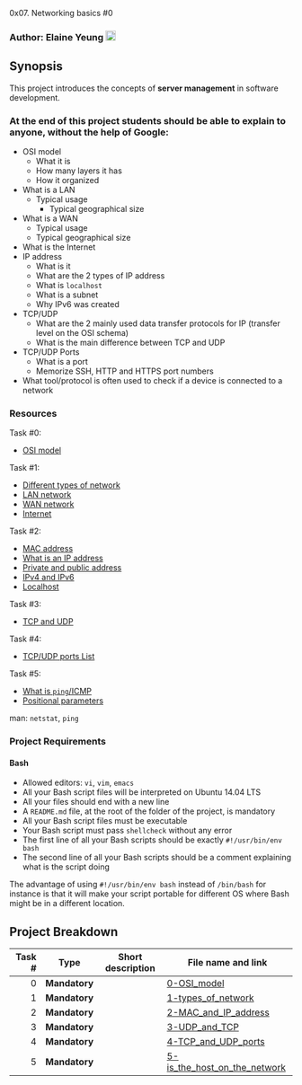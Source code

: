 0x07. Networking basics #0

### Author: Elaine Yeung [<img src="https://user-images.githubusercontent.com/23224088/27935507-4e614b68-6260-11e7-8b20-d0352ef3ff53.png" height="18px"/>](https://twitter.com/egsy) 

## Synopsis
This project introduces the concepts of **server management** in software development.

### At the end of this project students should be able to explain to anyone, **without the help of Google**:
-   OSI model
    -   What it is
	-   How many layers it has
	-   How it organized
-   What is a LAN
	-   Typical usage
		-   Typical geographical size
-   What is a WAN
	-   Typical usage
	-   Typical geographical size
-   What is the Internet
-   IP address
	-   What is it
	-   What are the 2 types of IP address
	-   What is `localhost`
	-   What is a subnet
	-   Why IPv6 was created
-   TCP/UDP
	-   What are the 2 mainly used data transfer protocols for IP (transfer level on the OSI schema)
	-   What is the main difference between TCP and UDP
-   TCP/UDP Ports
	-   What is a port
	-   Memorize SSH, HTTP and HTTPS port numbers
-   What tool/protocol is often used to check if a device is connected to a network


### Resources
Task #0:

-   [OSI model](http://searchnetworking.techtarget.com/definition/OSI)

Task #1:

-   [Different types of network](https://www.lifewire.com/lans-wans-and-other-area-networks-817376)
-   [LAN network](http://searchnetworking.techtarget.com/definition/local-area-network-LAN)
-   [WAN network](http://searchenterprisewan.techtarget.com/definition/WAN)
-   [Internet](https://en.wikipedia.org/wiki/Internet)

Task #2:

-   [MAC address](http://whatismyipaddress.com/mac-address)
-   [What is an IP address](https://www.bleepingcomputer.com/tutorials/ip-addresses-explained/)
-   [Private and public address](https://www.iplocation.net/public-vs-private-ip-address)
-   [IPv4 and IPv6](http://www.webopedia.com/DidYouKnow/Internet/ipv6_ipv4_difference.html)
-   [Localhost](https://en.wikipedia.org/wiki/Localhost)

Task #3:

-   [TCP and UDP](http://www.howtogeek.com/190014/htg-explains-what-is-the-difference-between-tcp-and-udp/)

Task #4:

-   [TCP/UDP ports List](https://en.wikipedia.org/wiki/List_of_TCP_and_UDP_port_numbers)

Task #5:

-   [What is `ping`/ICMP](https://en.wikipedia.org/wiki/Ping_(networking_utility))
-   [Positional parameters](http://wiki.bash-hackers.org/scripting/posparams)

man: `netstat`, `ping`

### Project Requirements
#### Bash 
-   Allowed editors: `vi`, `vim`, `emacs`
-   All your Bash script files will be interpreted on Ubuntu 14.04 LTS
-   All your files should end with a new line
-   A `README.md` file, at the root of the folder of the project, is mandatory
-   All your Bash script files must be executable
-   Your Bash script must pass `shellcheck` without any error
-   The first line of all your Bash scripts should be exactly `#!/usr/bin/env bash`
-   The second line of all your Bash scripts should be a comment explaining what is the script doing

The advantage of using `#!/usr/bin/env bash` instead of `/bin/bash` for instance is that it will make your script portable for different OS where Bash might be in a different location.

## Project Breakdown
Task # | Type | Short description | File name and link |
---: | --- | --- | --- |
0 | **Mandatory** | | [0-OSI_model](./0-OSI_model)
1 | **Mandatory** | | [1-types_of_network](./1-types_of_network)
2 | **Mandatory** | | [2-MAC_and_IP_address](./2-MAC_and_IP_address)
3 | **Mandatory** | | [3-UDP_and_TCP](./3-UDP_and_TCP)
4 | **Mandatory** | | [4-TCP_and_UDP_ports](./4-TCP_and_UDP_ports)
5 | **Mandatory** | | [5-is_the_host_on_the_network](./5-is_the_host_on_the_network)

